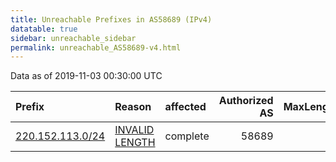 ```yaml
---
title: Unreachable Prefixes in AS58689 (IPv4)
datatable: true
sidebar: unreachable_sidebar
permalink: unreachable_AS58689-v4.html
---
```


Data as of 2019-11-03 00:30:00 UTC


<div class="datatable-begin"></div>

| Prefix                                                     | Reason                                                                                                     | affected   |   Authorized AS |   MaxLength | Anchor                                       |   unreachable /24s |
|:-----------------------------------------------------------|:-----------------------------------------------------------------------------------------------------------|:-----------|----------------:|------------:|:---------------------------------------------|-------------------:|
| [220.152.113.0/24](https://stat.ripe.net/220.152.113.0/24) | [INVALID LENGTH](https://rpki-validator.ripe.net/announcement-preview?asn=AS58689&prefix=220.152.113.0/24) | complete   |           58689 |          22 | [APNIC](unreachable_APNIC_RPKI_Root-v4.html) |                  1 |

<div class="datatable-end"></div>